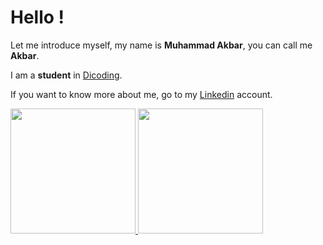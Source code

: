 # Hello ! 

Let me introduce myself, my name is **Muhammad Akbar**, you can call me **Akbar**.

I am a **student** in [Dicoding](https://www.dicoding.com/).

If you want to know more about me, go to my [Linkedin](https://www.linkedin.com/in/akbarmhmmmd/) account.

<p align="left">
<a href="https://github.com/akbarmhmmmd">
  <img height="200em" src="https://github-readme-stats-eight-theta.vercel.app/api?username=gilangadhan&show_icons=true&theme=algolia&include_all_commits=true&count_private=true"/>
  <img height="200em" src="https://github-readme-stats-eight-theta.vercel.app/api/top-langs/?username=gilangadhan&layout=compact&langs_count=8&theme=algolia"/>
</a>
</p>
